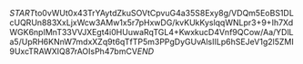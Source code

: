$START$to0vWUt0x43TrYAytdZkuSOVtCpvuG4a35S8Exy8g/VDQm5EoBS1DLcUQRUn883XxLjxWcw3AMw1x5r7pHxwDG/kvKUkKyslqqWNLpr3+9+Ih7XdWGK6npIMnT33VVJXEgt4i0HUuwaRqTGL4+KwxkucD4Vnf9QCow/Aa/YDlLa5/UpRH6KNnW7mdxXZq9t6qTfTP5m3PPgDyGUvAlsIILp6hSEJeV1g2l5ZMI9UxcTRAWXIQ87rAOIsPh47bmCV$END$